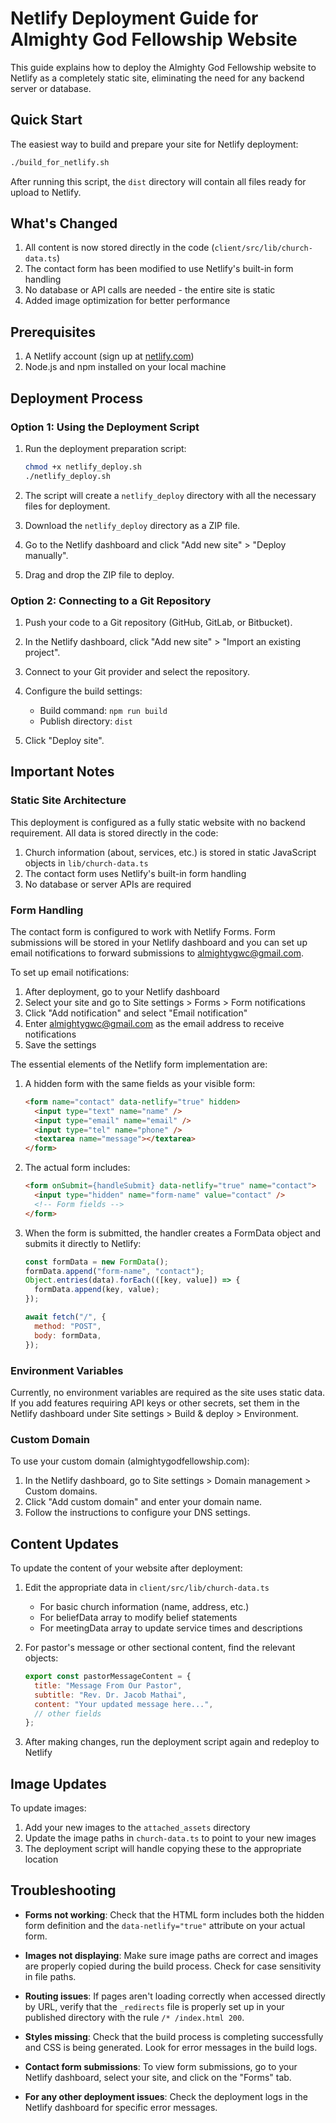 # Netlify Deployment Guide for Almighty God Fellowship Website

This guide explains how to deploy the Almighty God Fellowship website to Netlify as a completely static site, eliminating the need for any backend server or database.

## Quick Start

The easiest way to build and prepare your site for Netlify deployment:

```bash
./build_for_netlify.sh
```

After running this script, the `dist` directory will contain all files ready for upload to Netlify.

## What's Changed

1. All content is now stored directly in the code (`client/src/lib/church-data.ts`)
2. The contact form has been modified to use Netlify's built-in form handling
3. No database or API calls are needed - the entire site is static
4. Added image optimization for better performance

## Prerequisites

1. A Netlify account (sign up at [netlify.com](https://netlify.com))
2. Node.js and npm installed on your local machine

## Deployment Process

### Option 1: Using the Deployment Script

1. Run the deployment preparation script:

   ```bash
   chmod +x netlify_deploy.sh
   ./netlify_deploy.sh
   ```

2. The script will create a `netlify_deploy` directory with all the necessary files for deployment.

3. Download the `netlify_deploy` directory as a ZIP file.

4. Go to the Netlify dashboard and click "Add new site" > "Deploy manually".

5. Drag and drop the ZIP file to deploy.

### Option 2: Connecting to a Git Repository

1. Push your code to a Git repository (GitHub, GitLab, or Bitbucket).

2. In the Netlify dashboard, click "Add new site" > "Import an existing project".

3. Connect to your Git provider and select the repository.

4. Configure the build settings:
   - Build command: `npm run build`
   - Publish directory: `dist`

5. Click "Deploy site".

## Important Notes

### Static Site Architecture

This deployment is configured as a fully static website with no backend requirement. All data is stored directly in the code:

1. Church information (about, services, etc.) is stored in static JavaScript objects in `lib/church-data.ts`
2. The contact form uses Netlify's built-in form handling
3. No database or server APIs are required

### Form Handling

The contact form is configured to work with Netlify Forms. Form submissions will be stored in your Netlify dashboard and you can set up email notifications to forward submissions to almightygwc@gmail.com.

To set up email notifications:
1. After deployment, go to your Netlify dashboard
2. Select your site and go to Site settings > Forms > Form notifications
3. Click "Add notification" and select "Email notification"
4. Enter almightygwc@gmail.com as the email address to receive notifications
5. Save the settings

The essential elements of the Netlify form implementation are:

1. A hidden form with the same fields as your visible form:
   ```html
   <form name="contact" data-netlify="true" hidden>
     <input type="text" name="name" />
     <input type="email" name="email" />
     <input type="tel" name="phone" />
     <textarea name="message"></textarea>
   </form>
   ```

2. The actual form includes:
   ```html
   <form onSubmit={handleSubmit} data-netlify="true" name="contact">
     <input type="hidden" name="form-name" value="contact" />
     <!-- Form fields -->
   </form>
   ```

3. When the form is submitted, the handler creates a FormData object and submits it directly to Netlify:
   ```javascript
   const formData = new FormData();
   formData.append("form-name", "contact");
   Object.entries(data).forEach(([key, value]) => {
     formData.append(key, value);
   });
   
   await fetch("/", {
     method: "POST",
     body: formData,
   });
   ```

### Environment Variables

Currently, no environment variables are required as the site uses static data. If you add features requiring API keys or other secrets, set them in the Netlify dashboard under Site settings > Build & deploy > Environment.

### Custom Domain

To use your custom domain (almightygodfellowship.com):

1. In the Netlify dashboard, go to Site settings > Domain management > Custom domains.
2. Click "Add custom domain" and enter your domain name.
3. Follow the instructions to configure your DNS settings.

## Content Updates

To update the content of your website after deployment:

1. Edit the appropriate data in `client/src/lib/church-data.ts`
   - For basic church information (name, address, etc.)
   - For beliefData array to modify belief statements
   - For meetingData array to update service times and descriptions

2. For pastor's message or other sectional content, find the relevant objects:
   ```javascript
   export const pastorMessageContent = {
     title: "Message From Our Pastor",
     subtitle: "Rev. Dr. Jacob Mathai",
     content: "Your updated message here...",
     // other fields
   };
   ```

3. After making changes, run the deployment script again and redeploy to Netlify

## Image Updates

To update images:

1. Add your new images to the `attached_assets` directory
2. Update the image paths in `church-data.ts` to point to your new images
3. The deployment script will handle copying these to the appropriate location

## Troubleshooting

- **Forms not working**: Check that the HTML form includes both the hidden form definition and the `data-netlify="true"` attribute on your actual form.

- **Images not displaying**: Make sure image paths are correct and images are properly copied during the build process. Check for case sensitivity in file paths.

- **Routing issues**: If pages aren't loading correctly when accessed directly by URL, verify that the `_redirects` file is properly set up in your published directory with the rule `/* /index.html 200`.

- **Styles missing**: Check that the build process is completing successfully and CSS is being generated. Look for error messages in the build logs.

- **Contact form submissions**: To view form submissions, go to your Netlify dashboard, select your site, and click on the "Forms" tab.

- **For any other deployment issues**: Check the deployment logs in the Netlify dashboard for specific error messages.

